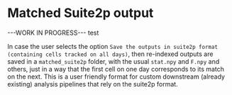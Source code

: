 # Matched Suite2p output

---WORK IN PROGRESS--- test

In case the user selects the option `Save the outputs in suite2p format (containing cells tracked on all days)`, then re-indexed outputs are saved in a `matched_suite2p` folder, with the usual `stat.npy` and `F.npy` and others, just in a way that the first cell on one day corresponds to its match on the next. This is a user friendly format for custom downstream (already existing) analysis pipelines that rely on the suite2p format.